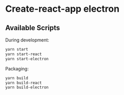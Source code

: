 # Create-react-app electron

## Available Scripts

During development:

```sh
yarn start
yarn start-react
yarn start-electron
```

Packaging:

```sh
yarn build
yarn build-react
yarn build-electron
```
